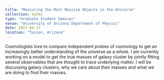 ```yaml
---
title: "Measuring the Most Massive Objects in the Universe"
collection: talks
type: "Graduate Student Seminar"
venue: "University of Arizona Department of Physics"
date: 2017-04-17
location: "Tucson, Arizona"
---
```

Cosmologists love to compare independent probes of cosmology to get an increasingly better understanding of the universe as a whole. I am currently working on a model to get the true masses of galaxy cluster by jointly fitting several observables that are thought to trace underlying matter. I will be discussing galaxy clusters, why we care about their masses and what we are doing to find their masses.
